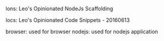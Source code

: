 lons: Leo's Opinionated NodeJs Scaffolding

locs: Leo's Opinionated Code Snippets - 20160613


browser: used for browser
nodejs: used for nodejs application